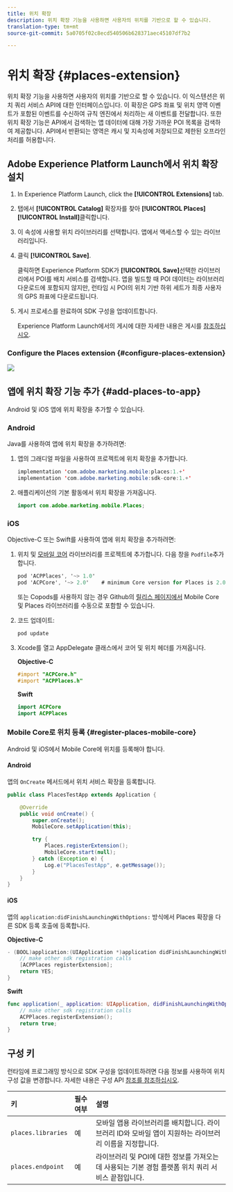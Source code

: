 ```yaml
---
title: 위치 확장
description: 위치 확장 기능을 사용하면 사용자의 위치를 기반으로 할 수 있습니다.
translation-type: tm+mt
source-git-commit: 5a0705f02c8ecd540506b628371aec45107df7b2

---
```



# 위치 확장 {#places-extension}

위치 확장 기능을 사용하면 사용자의 위치를 기반으로 할 수 있습니다. 이 익스텐션은 위치 쿼리 서비스 API에 대한 인터페이스입니다. 이 확장은 GPS 좌표 및 위치 영역 이벤트가 포함된 이벤트를 수신하여 규칙 엔진에서 처리하는 새 이벤트를 전달합니다. 또한 위치 확장 기능은 API에서 검색하는 앱 데이터에 대해 가장 가까운 POI 목록을 검색하여 제공합니다. API에서 반환되는 영역은 캐시 및 지속성에 저장되므로 제한된 오프라인 처리를 허용합니다.

## Adobe Experience Platform Launch에서 위치 확장 설치

1. In Experience Platform Launch, click the **[!UICONTROL Extensions]** tab.
1. 탭에서 **[!UICONTROL Catalog]** 확장자를 찾아 **[!UICONTROL Places]** **[!UICONTROL Install]**&#x200B;클릭합니다.
1. 이 속성에 사용할 위치 라이브러리를 선택합니다. 앱에서 액세스할 수 있는 라이브러리입니다.
1. 클릭 **[!UICONTROL Save]**.

   클릭하면 Experience Platform SDK가 **[!UICONTROL Save]**&#x200B;선택한 라이브러리에서 POI를 배치 서비스를 검색합니다. 앱을 빌드할 때 POI 데이터는 라이브러리 다운로드에 포함되지 않지만, 런타임 시 POI의 위치 기반 하위 세트가 최종 사용자의 GPS 좌표에 다운로드됩니다.

1. 게시 프로세스를 완료하여 SDK 구성을 업데이트합니다.

   Experience Platform Launch에서의 게시에 대한 자세한 내용은 게시를 [참조하십시오](https://docs.adobelaunch.com/launch-reference/publishing).

### Configure the Places extension {#configure-places-extension}

![](//help/assets/places-extension.png)

## 앱에 위치 확장 기능 추가 {#add-places-to-app}

Android 및 iOS 앱에 위치 확장을 추가할 수 있습니다.

### Android

Java를 사용하여 앱에 위치 확장을 추가하려면:

1. 앱의 그래디얼 파일을 사용하여 프로젝트에 위치 확장을 추가합니다.

   ```java
   implementation 'com.adobe.marketing.mobile:places:1.+'
   implementation 'com.adobe.marketing.mobile:sdk-core:1.+'
   ```

1. 애플리케이션의 기본 활동에서 위치 확장을 가져옵니다.

   ```java
   import com.adobe.marketing.mobile.Places;
   ```


### iOS

Objective-C 또는 Swift를 사용하여 앱에 위치 확장을 추가하려면:

1. 위치 및 [모바일 코어](https://aep-sdks.gitbook.io/docs/using-mobile-extensions/mobile-core) 라이브러리를 프로젝트에 추가합니다. 다음 창을 `Podfile`추가합니다.

   ```objective-c
   pod 'ACPPlaces', '~> 1.0'
   pod 'ACPCore', '~> 2.0'    # minimum Core version for Places is 2.0.3
   ```

   또는 Copods를 사용하지 않는 경우 Github의 [릴리스 페이지에서](https://github.com/Adobe-Marketing-Cloud/acp-sdks/releases/) Mobile Core 및 Places 라이브러리를 수동으로 포함할 수 있습니다.

1. 코드 업데이트:

   ```objective-c
   pod update
   ```

1. Xcode를 열고 AppDelegate 클래스에서 코어 및 위치 헤더를 가져옵니다.

   **Objective-C**

   ```objective-c
   #import "ACPCore.h"
   #import "ACPPlaces.h"
   ```

   **Swift**

   ```swift
   import ACPCore
   import ACPPlaces
   ```

### Mobile Core로 위치 등록 {#register-places-mobile-core}

Android 및 iOS에서 Mobile Core에 위치를 등록해야 합니다.

#### Android

앱의 `OnCreate` 메서드에서 위치 서비스 확장을 등록합니다.

```java
public class PlacesTestApp extends Application {

    @Override
    public void onCreate() {
        super.onCreate();
        MobileCore.setApplication(this);

        try {
            Places.registerExtension();
            MobileCore.start(null);
        } catch (Exception e) {
            Log.e("PlacesTestApp", e.getMessage());
        }
    }
}
```

#### iOS

앱의 `application:didFinishLaunchingWithOptions:` 방식에서 Places 확장을 다른 SDK 등록 호출에 등록합니다.

**Objective-C**

```objective-c
- (BOOL)application:(UIApplication *)application didFinishLaunchingWithOptions:(NSDictionary *)launchOptions {
    // make other sdk registration calls
    [ACPPlaces registerExtension];    
    return YES;
}
```

**Swift**

```swift
func application(_ application: UIApplication, didFinishLaunchingWithOptions launchOptions: [UIApplication.LaunchOptionsKey: Any]?) -> Bool {
    // make other sdk registration calls
    ACPPlaces.registerExtension();
    return true;
}
```

## 구성 키

런타임에 프로그래밍 방식으로 SDK 구성을 업데이트하려면 다음 정보를 사용하여 위치 구성 값을 변경합니다. 자세한 내용은 구성 API [참조를 참조하십시오](https://aep-sdks.gitbook.io/docs/using-mobile-extensions/mobile-core/configuration/configuration-api-reference).

| 키 | 필수 여부 | 설명 |
| :--- | :--- | :--- |
| `places.libraries` | 예 | 모바일 앱용 라이브러리를 배치합니다. 라이브러리 ID와 모바일 앱이 지원하는 라이브러리 이름을 지정합니다. |
| `places.endpoint` | 예 | 라이브러리 및 POI에 대한 정보를 가져오는 데 사용되는 기본 경험 플랫폼 위치 쿼리 서비스 끝점입니다. |

